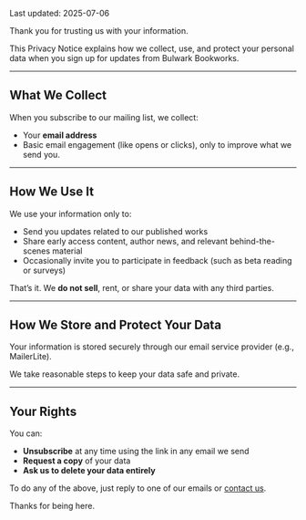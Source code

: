 Last updated: 2025-07-06


Thank you for trusting us with your information.


This Privacy Notice explains how we collect, use, and protect your personal data when you sign up for updates from Bulwark Bookworks.


---

## What We Collect

When you subscribe to our mailing list, we collect:

- Your **email address**
- Basic email engagement (like opens or clicks), only to improve what we send you.

---

## How We Use It

We use your information only to:

- Send you updates related to our published works
- Share early access content, author news, and relevant behind-the-scenes material
- Occasionally invite you to participate in feedback (such as beta reading or surveys)

That’s it. We **do not sell**, rent, or share your data with any third parties.

  ---

## How We Store and Protect Your Data

Your information is stored securely through our email service provider (e.g., MailerLite).

We take reasonable steps to keep your data safe and private.

---

## Your Rights

You can:

- **Unsubscribe** at any time using the link in any email we send
- **Request a copy** of your data
- **Ask us to delete your data entirely**

To do any of the above, just reply to one of our emails or [contact us](/contact-us).

Thanks for being here.
